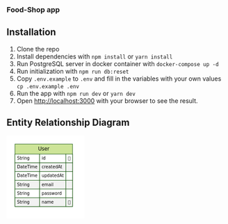 ### Food-Shop app

## Installation

1. Clone the repo
2. Install dependencies with `npm install` or `yarn install`
3. Run PostgreSQL server in docker container with `docker-compose up -d`
4. Run initialization with `npm run db:reset`
5. Copy `.env.example` to `.env` and fill in the variables with your own values `cp .env.example .env`
6. Run the app with `npm run dev` or `yarn dev`
7. Open [http://localhost:3000](http://localhost:3000) with your browser to see the result.

## Entity Relationship Diagram

![ERD](./prisma/ERD.png)
